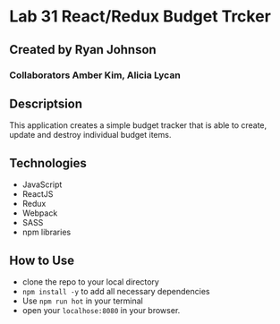 # Lab 31 React/Redux Budget Trcker

## Created by Ryan Johnson
### Collaborators Amber Kim, Alicia Lycan

##  Descriptsion
This application creates a simple budget tracker that is able to create, update and destroy individual budget items. 

## Technologies
* JavaScript
* ReactJS
* Redux
* Webpack
* SASS
* npm libraries

## How to Use
* clone the repo to your local directory
* `npm install -y` to add all necessary dependencies
* Use `npm run hot` in your terminal 
* open your `localhose:8080` in your browser.